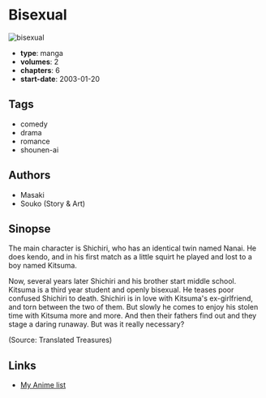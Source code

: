 # Bisexual

![bisexual](https://cdn.myanimelist.net/images/manga/3/12934.jpg)

-   **type**: manga
-   **volumes**: 2
-   **chapters**: 6
-   **start-date**: 2003-01-20

## Tags

-   comedy
-   drama
-   romance
-   shounen-ai

## Authors

-   Masaki
-   Souko (Story & Art)

## Sinopse

The main character is Shichiri, who has an identical twin named Nanai. He does kendo, and in his first match as a little squirt he played and lost to a boy named Kitsuma.

Now, several years later Shichiri and his brother start middle school. Kitsuma is a third year student and openly bisexual. He teases poor confused Shichiri to death. Shichiri is in love with Kitsuma's ex-girlfriend, and torn between the two of them. But slowly he comes to enjoy his stolen time with Kitsuma more and more. And then their fathers find out and they stage a daring runaway. But was it really necessary?

(Source: Translated Treasures)

## Links

-   [My Anime list](https://myanimelist.net/manga/9346/Bisexual)
